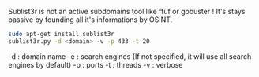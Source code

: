 Sublist3r is not an active subdomains tool like ffuf or gobuster ! It's stays passive by founding all it's informations by OSINT.



```bash
sudo apt-get install sublist3r
sublist3r.py -d <domain> -v -p 433 -t 20
```

-d  : domain name
-e  : search engines (If not specified, it will use all search engines by default)
-p  : ports
-t   : threads
-v  : verbose